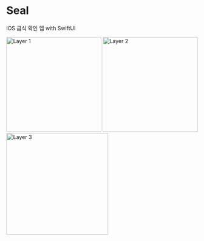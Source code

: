 # Seal
iOS 급식 확인 앱 with SwiftUI


<img width="250" alt="Layer 1" src="https://github.com/devSwyft/Seal/assets/51194584/602ac01e-d675-43ff-8330-ed410b58b906">
<img width="250" alt="Layer 2" src="https://github.com/devSwyft/Seal/assets/51194584/d3e2e574-ccb7-4f8a-bb86-9e5aea21cc72">
<img width="268" alt="Layer 3" src="https://github.com/devSwyft/Seal/assets/51194584/dc124198-bd84-458f-9955-e0404d68f3ab">
